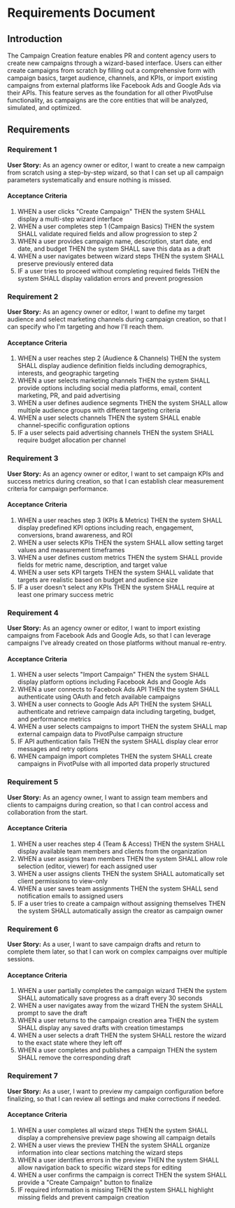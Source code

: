 # Requirements Document

## Introduction

The Campaign Creation feature enables PR and content agency users to create new campaigns through a wizard-based interface. Users can either create campaigns from scratch by filling out a comprehensive form with campaign basics, target audience, channels, and KPIs, or import existing campaigns from external platforms like Facebook Ads and Google Ads via their APIs. This feature serves as the foundation for all other PivotPulse functionality, as campaigns are the core entities that will be analyzed, simulated, and optimized.

## Requirements

### Requirement 1

**User Story:** As an agency owner or editor, I want to create a new campaign from scratch using a step-by-step wizard, so that I can set up all campaign parameters systematically and ensure nothing is missed.

#### Acceptance Criteria

1. WHEN a user clicks "Create Campaign" THEN the system SHALL display a multi-step wizard interface
2. WHEN a user completes step 1 (Campaign Basics) THEN the system SHALL validate required fields and allow progression to step 2
3. WHEN a user provides campaign name, description, start date, end date, and budget THEN the system SHALL save this data as a draft
4. WHEN a user navigates between wizard steps THEN the system SHALL preserve previously entered data
5. IF a user tries to proceed without completing required fields THEN the system SHALL display validation errors and prevent progression

### Requirement 2

**User Story:** As an agency owner or editor, I want to define my target audience and select marketing channels during campaign creation, so that I can specify who I'm targeting and how I'll reach them.

#### Acceptance Criteria

1. WHEN a user reaches step 2 (Audience & Channels) THEN the system SHALL display audience definition fields including demographics, interests, and geographic targeting
2. WHEN a user selects marketing channels THEN the system SHALL provide options including social media platforms, email, content marketing, PR, and paid advertising
3. WHEN a user defines audience segments THEN the system SHALL allow multiple audience groups with different targeting criteria
4. WHEN a user selects channels THEN the system SHALL enable channel-specific configuration options
5. IF a user selects paid advertising channels THEN the system SHALL require budget allocation per channel

### Requirement 3

**User Story:** As an agency owner or editor, I want to set campaign KPIs and success metrics during creation, so that I can establish clear measurement criteria for campaign performance.

#### Acceptance Criteria

1. WHEN a user reaches step 3 (KPIs & Metrics) THEN the system SHALL display predefined KPI options including reach, engagement, conversions, brand awareness, and ROI
2. WHEN a user selects KPIs THEN the system SHALL allow setting target values and measurement timeframes
3. WHEN a user defines custom metrics THEN the system SHALL provide fields for metric name, description, and target value
4. WHEN a user sets KPI targets THEN the system SHALL validate that targets are realistic based on budget and audience size
5. IF a user doesn't select any KPIs THEN the system SHALL require at least one primary success metric

### Requirement 4

**User Story:** As an agency owner or editor, I want to import existing campaigns from Facebook Ads and Google Ads, so that I can leverage campaigns I've already created on those platforms without manual re-entry.

#### Acceptance Criteria

1. WHEN a user selects "Import Campaign" THEN the system SHALL display platform options including Facebook Ads and Google Ads
2. WHEN a user connects to Facebook Ads API THEN the system SHALL authenticate using OAuth and fetch available campaigns
3. WHEN a user connects to Google Ads API THEN the system SHALL authenticate and retrieve campaign data including targeting, budget, and performance metrics
4. WHEN a user selects campaigns to import THEN the system SHALL map external campaign data to PivotPulse campaign structure
5. IF API authentication fails THEN the system SHALL display clear error messages and retry options
6. WHEN campaign import completes THEN the system SHALL create campaigns in PivotPulse with all imported data properly structured

### Requirement 5

**User Story:** As an agency owner, I want to assign team members and clients to campaigns during creation, so that I can control access and collaboration from the start.

#### Acceptance Criteria

1. WHEN a user reaches step 4 (Team & Access) THEN the system SHALL display available team members and clients from the organization
2. WHEN a user assigns team members THEN the system SHALL allow role selection (editor, viewer) for each assigned user
3. WHEN a user assigns clients THEN the system SHALL automatically set client permissions to view-only
4. WHEN a user saves team assignments THEN the system SHALL send notification emails to assigned users
5. IF a user tries to create a campaign without assigning themselves THEN the system SHALL automatically assign the creator as campaign owner

### Requirement 6

**User Story:** As a user, I want to save campaign drafts and return to complete them later, so that I can work on complex campaigns over multiple sessions.

#### Acceptance Criteria

1. WHEN a user partially completes the campaign wizard THEN the system SHALL automatically save progress as a draft every 30 seconds
2. WHEN a user navigates away from the wizard THEN the system SHALL prompt to save the draft
3. WHEN a user returns to the campaign creation area THEN the system SHALL display any saved drafts with creation timestamps
4. WHEN a user selects a draft THEN the system SHALL restore the wizard to the exact state where they left off
5. WHEN a user completes and publishes a campaign THEN the system SHALL remove the corresponding draft

### Requirement 7

**User Story:** As a user, I want to preview my campaign configuration before finalizing, so that I can review all settings and make corrections if needed.

#### Acceptance Criteria

1. WHEN a user completes all wizard steps THEN the system SHALL display a comprehensive preview page showing all campaign details
2. WHEN a user views the preview THEN the system SHALL organize information into clear sections matching the wizard steps
3. WHEN a user identifies errors in the preview THEN the system SHALL allow navigation back to specific wizard steps for editing
4. WHEN a user confirms the campaign is correct THEN the system SHALL provide a "Create Campaign" button to finalize
5. IF required information is missing THEN the system SHALL highlight missing fields and prevent campaign creation